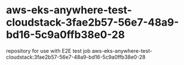 # aws-eks-anywhere-test-cloudstack-3fae2b57-56e7-48a9-bd16-5c9a0ffb38e0-28
repository for use with E2E test job aws-eks-anywhere-test-cloudstack:3fae2b57-56e7-48a9-bd16-5c9a0ffb38e0-28
